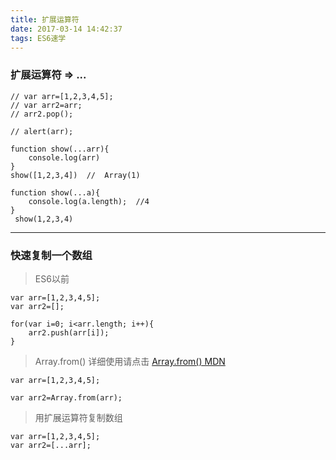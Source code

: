 ```yaml
---
title: 扩展运算符
date: 2017-03-14 14:42:37
tags: ES6速学
---
```


###  扩展运算符  => ...
```
// var arr=[1,2,3,4,5];
// var arr2=arr;
// arr2.pop();

// alert(arr);

function show(...arr){
    console.log(arr)
}
show([1,2,3,4])  //  Array(1)
```
```
function show(...a){ 
    console.log(a.length);  //4
}
 show(1,2,3,4)
```
------------------------------------------
### 快速复制一个数组 
> ES6以前
```
var arr=[1,2,3,4,5];
var arr2=[];

for(var i=0; i<arr.length; i++){
    arr2.push(arr[i]);
}
```
> Array.from()  详细使用请点击
 [Array.from() MDN](https://developer.mozilla.org/zh-CN/docs/Web/JavaScript/Reference/Global_Objects/Array/from)
```
var arr=[1,2,3,4,5];
        
var arr2=Array.from(arr);
```
> 用扩展运算符复制数组
```
var arr=[1,2,3,4,5];
var arr2=[...arr];
```
